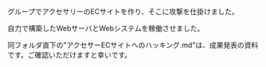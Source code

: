 グループでアクセサリーのECサイトを作り、そこに攻撃を仕掛けました。

自力で構築したWebサーバとWebシステムを稼働させました。

同フォルダ直下の"アクセサーECサイトへのハッキング.md"は、成果発表の資料です。ご確認いただけますと幸いです。
